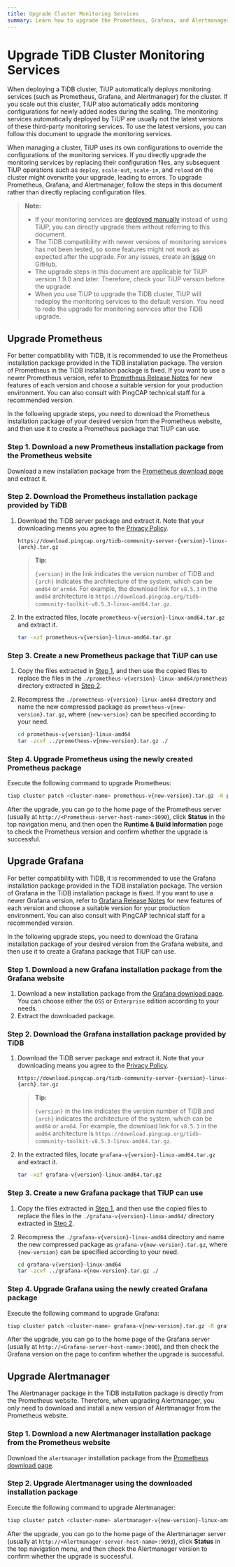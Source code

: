 ```yaml
---
title: Upgrade Cluster Monitoring Services
summary: Learn how to upgrade the Prometheus, Grafana, and Alertmanager monitoring services for your TiDB cluster.
---
```


# Upgrade TiDB Cluster Monitoring Services

When deploying a TiDB cluster, TiUP automatically deploys monitoring services (such as Prometheus, Grafana, and Alertmanager) for the cluster. If you scale out this cluster, TiUP also automatically adds monitoring configurations for newly added nodes during the scaling. The monitoring services automatically deployed by TiUP are usually not the latest versions of these third-party monitoring services. To use the latest versions, you can follow this document to upgrade the monitoring services.

When managing a cluster, TiUP uses its own configurations to override the configurations of the monitoring services. If you directly upgrade the monitoring services by replacing their configuration files, any subsequent TiUP operations such as `deploy`, `scale-out`, `scale-in`, and `reload` on the cluster might overwrite your upgrade, leading to errors. To upgrade Prometheus, Grafana, and Alertmanager, follow the steps in this document rather than directly replacing configuration files.

> **Note:**
>
> - If your monitoring services are [deployed manually](/deploy-monitoring-services.md) instead of using TiUP, you can directly upgrade them without referring to this document.
> - The TiDB compatibility with newer versions of monitoring services has not been tested, so some features might not work as expected after the upgrade. For any issues, create an [issue](https://github.com/pingcap/tidb/issues) on GitHub.
> - The upgrade steps in this document are applicable for TiUP version 1.9.0 and later. Therefore, check your TiUP version before the upgrade.
> - When you use TiUP to upgrade the TiDB cluster, TiUP will redeploy the monitoring services to the default version. You need to redo the upgrade for monitoring services after the TiDB upgrade. 

## Upgrade Prometheus

For better compatibility with TiDB, it is recommended to use the Prometheus installation package provided in the TiDB installation package. The version of Prometheus in the TiDB installation package is fixed. If you want to use a newer Prometheus version, refer to [Prometheus Release Notes](https://github.com/prometheus/prometheus/releases) for new features of each version and choose a suitable version for your production environment. You can also consult with PingCAP technical staff for a recommended version.

In the following upgrade steps, you need to download the Prometheus installation package of your desired version from the Prometheus website, and then use it to create a Prometheus package that TiUP can use.

### Step 1. Download a new Prometheus installation package from the Prometheus website

Download a new installation package from the [Prometheus download page](https://prometheus.io/download/) and extract it.

### Step 2. Download the Prometheus installation package provided by TiDB

1. Download the TiDB server package and extract it. Note that your downloading means you agree to the [Privacy Policy](https://www.pingcap.com/privacy-policy/).

    ```
    https://download.pingcap.org/tidb-community-server-{version}-linux-{arch}.tar.gz
    ```

    > **Tip:**
    >
    > `{version}` in the link indicates the version number of TiDB and `{arch}` indicates the architecture of the system, which can be `amd64` or `arm64`. For example, the download link for `v8.5.3` in the `amd64` architecture is `https://download.pingcap.org/tidb-community-toolkit-v8.5.3-linux-amd64.tar.gz`.

2. In the extracted files, locate `prometheus-v{version}-linux-amd64.tar.gz` and extract it.

    ```bash
    tar -xzf prometheus-v{version}-linux-amd64.tar.gz
    ```

### Step 3. Create a new Prometheus package that TiUP can use

1. Copy the files extracted in [Step 1](#step-1-download-a-new-prometheus-installation-package-from-the-prometheus-website), and then use the copied files to replace the files in the `./prometheus-v{version}-linux-amd64/prometheus` directory extracted in [Step 2](#step-2-download-the-prometheus-installation-package-provided-by-tidb).
2. Recompress the `./prometheus-v{version}-linux-amd64` directory and name the new compressed package as `prometheus-v{new-version}.tar.gz`, where `{new-version}` can be specified according to your need.

    ```bash
    cd prometheus-v{version}-linux-amd64
    tar -zcvf ../prometheus-v{new-version}.tar.gz ./
    ```

### Step 4. Upgrade Prometheus using the newly created Prometheus package

Execute the following command to upgrade Prometheus:

```bash
tiup cluster patch <cluster-name> prometheus-v{new-version}.tar.gz -R prometheus --overwrite
```

After the upgrade, you can go to the home page of the Prometheus server (usually at `http://<Prometheus-server-host-name>:9090`), click **Status** in the top navigation menu, and then open the **Runtime & Build Information** page to check the Prometheus version and confirm whether the upgrade is successful.

## Upgrade Grafana

For better compatibility with TiDB, it is recommended to use the Grafana installation package provided in the TiDB installation package. The version of Grafana in the TiDB installation package is fixed. If you want to use a newer Grafana version, refer to [Grafana Release Notes](https://grafana.com/docs/grafana/latest/whatsnew/) for new features of each version and choose a suitable version for your production environment. You can also consult with PingCAP technical staff for a recommended version.

In the following upgrade steps, you need to download the Grafana installation package of your desired version from the Grafana website, and then use it to create a Grafana package that TiUP can use.

### Step 1. Download a new Grafana installation package from the Grafana website

1. Download a new installation package from the [Grafana download page](https://grafana.com/grafana/download?pg=get&plcmt=selfmanaged-box1-cta1). You can choose either the `OSS` or `Enterprise` edition according to your needs.
2. Extract the downloaded package. 

### Step 2. Download the Grafana installation package provided by TiDB

1. Download the TiDB server package and extract it. Note that your downloading means you agree to the [Privacy Policy](https://www.pingcap.com/privacy-policy/).

    ```
    https://download.pingcap.org/tidb-community-server-{version}-linux-{arch}.tar.gz
    ```

    > **Tip:**
    >
    > `{version}` in the link indicates the version number of TiDB and `{arch}` indicates the architecture of the system, which can be `amd64` or `arm64`. For example, the download link for `v8.5.3` in the `amd64` architecture is `https://download.pingcap.org/tidb-community-toolkit-v8.5.3-linux-amd64.tar.gz`.

2. In the extracted files, locate `grafana-v{version}-linux-amd64.tar.gz` and extract it.

    ```bash
    tar -xzf grafana-v{version}-linux-amd64.tar.gz
    ```

### Step 3. Create a new Grafana package that TiUP can use

1. Copy the files extracted in [Step 1](#step-1-download-a-new-grafana-installation-package-from-the-grafana-website), and then use the copied files to replace the files in the `./grafana-v{version}-linux-amd64/` directory extracted in [Step 2](#step-2-download-the-grafana-installation-package-provided-by-tidb).
2. Recompress the `./grafana-v{version}-linux-amd64` directory and name the new compressed package as `grafana-v{new-version}.tar.gz`, where `{new-version}` can be specified according to your need.

    ```bash
    cd grafana-v{version}-linux-amd64
    tar -zcvf ../grafana-v{new-version}.tar.gz ./
    ```

### Step 4. Upgrade Grafana using the newly created Grafana package

Execute the following command to upgrade Grafana:

```bash
tiup cluster patch <cluster-name> grafana-v{new-version}.tar.gz -R grafana --overwrite

```

After the upgrade, you can go to the home page of the Grafana server (usually at `http://<Grafana-server-host-name>:3000`), and then check the Grafana version on the page to confirm whether the upgrade is successful.

## Upgrade Alertmanager

The Alertmanager package in the TiDB installation package is directly from the Prometheus website. Therefore, when upgrading Alertmanager, you only need to download and install a new version of Alertmanager from the Prometheus website.

### Step 1. Download a new Alertmanager installation package from the Prometheus website

Download the `alertmanager` installation package from the [Prometheus download page](https://prometheus.io/download/#alertmanager).

### Step 2. Upgrade Alertmanager using the downloaded installation package

Execute the following command to upgrade Alertmanager:

```bash
tiup cluster patch <cluster-name> alertmanager-v{new-version}-linux-amd64.tar.gz -R alertmanager --overwrite
```

After the upgrade, you can go to the home page of the Alertmanager server (usually at `http://<Alertmanager-server-host-name>:9093`), click **Status** in the top navigation menu, and then check the Alertmanager version to confirm whether the upgrade is successful.